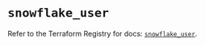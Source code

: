 # `snowflake_user`

Refer to the Terraform Registry for docs: [`snowflake_user`](https://registry.terraform.io/providers/snowflake-labs/snowflake/0.97.0/docs/resources/user).
